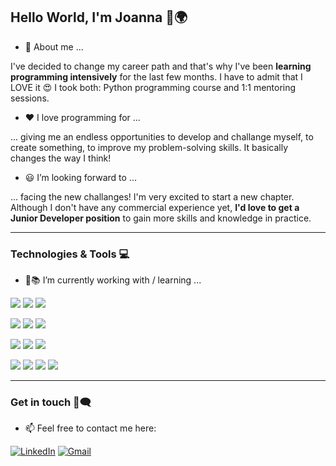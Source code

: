 ## Hello World, I'm Joanna 👋🌍

* 📝 About me ...

I've decided to change my career path and that's why I've been <b>learning programming intensively</b> for the last few months. I have to admit that I LOVE it 😍 
I took both: Python programming course and 1:1 mentoring sessions. 

* ❤ I love programming for ...

... giving me an endless opportunities to develop and challange myself, to create something, to improve my problem-solving skills. It basically changes the way I think!


* 😃 I’m looking forward to ...

... facing the new challanges! I'm very excited to start a new chapter. Although I don't have any commercial experience yet, <b>I'd love to get a Junior Developer position</b> to gain more skills and knowledge in practice.

-------------

### Technologies & Tools 💻

* 🌱📚 I’m currently working with / learning ...

<img src="https://img.shields.io/badge/Python-FFD43B?style=for-the-badge&logo=python&logoColor=blue"/> <img src="https://img.shields.io/badge/Flask-000000?style=for-the-badge&logo=flask&logoColor=white"/> <img src="https://img.shields.io/badge/Django-092E20?style=for-the-badge&logo=django&logoColor=green"/>

<img src="https://img.shields.io/badge/HTML5-E34F26?style=for-the-badge&logo=html5&logoColor=white"/> <img src="https://img.shields.io/badge/CSS3-1572B6?style=for-the-badge&logo=css3&logoColor=white"/> <img src="https://img.shields.io/badge/Bootstrap-563D7C?style=for-the-badge&logo=bootstrap&logoColor=white"/>

<img src="https://img.shields.io/badge/MySQL-005C84?style=for-the-badge&logo=mysql&logoColor=white"/> <img src="https://img.shields.io/badge/PostgreSQL-316192?style=for-the-badge&logo=postgresql&logoColor=white"/> <img src="https://img.shields.io/badge/SQLite-07405E?style=for-the-badge&logo=sqlite&logoColor=white"/>

<img src="https://img.shields.io/badge/json-5E5C5C?style=for-the-badge&logo=json&logoColor=white"/> <img src="https://img.shields.io/badge/GIT-E44C30?style=for-the-badge&logo=git&logoColor=white"/> <img src="https://img.shields.io/badge/GitHub-100000?style=for-the-badge&logo=github&logoColor=white"/> <img src="https://img.shields.io/badge/Docker-2CA5E0?style=for-the-badge&logo=docker&logoColor=white"/>

-------------

### Get in touch 💬🗨

* 📫 Feel free to contact me here:


[![LinkedIn](https://img.shields.io/badge/LinkedIn-0077B5?style=for-the-badge&logo=linkedin&logoColor=white)](https://www.linkedin.com/in/joanna-kotwasinska/)
[![Gmail](https://img.shields.io/badge/Gmail-D14836?style=for-the-badge&logo=gmail&logoColor=white)](mailto:joanna.kotwasinska@gmail.com)


